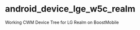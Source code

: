 android_device_lge_w5c_realm
============================

Working CWM Device Tree for 
LG Realm on BoostMobile


